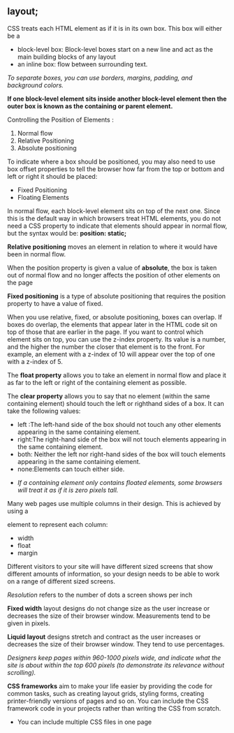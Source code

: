 ## layout;
CSS treats each HTML element as if it is in its own box. This box will either be a 
- block-level box: Block-level boxes start on a new line and act as the main building blocks of any layout
- an inline box: flow between surrounding text.

*To separate boxes, you can use borders, margins, padding, and background colors.*


**If one block-level element sits inside another block-level element then the outer box is known as the containing or parent element.**

Controlling the Position of Elements :
1. Normal flow
2. Relative Positioning
3. Absolute positioning

To indicate where a box should be positioned, you may also need to use box offset properties to tell the browser how far from the top or bottom
and left or right it should be placed:
- Fixed Positioning 
- Floating Elements

In normal flow, each block-level element sits on top of the next one. Since this is the default way in which browsers treat HTML elements, you do not need a CSS property to indicate that elements should appear in normal flow, but the syntax would be:
**position: static;**

**Relative positioning** moves an element in relation to where it would have been in normal flow.

When the position property is given a value of **absolute**, the box is taken out of normal flow and no longer affects the position of other elements on the page

**Fixed positioning** is a type of absolute positioning that requires the position property
to have a value of fixed.

When you use relative, fixed, or absolute positioning, boxes can overlap. If boxes do overlap, the
elements that appear later in the HTML code sit on top of those that are earlier in the page.
If you want to control which element sits on top, you can use the z-index property. Its value is a number, and the higher the
number the closer that element is to the front. For example, an element with a z-index of 10
will appear over the top of one with a z-index of 5.

The **float property** allows you to take an element in normal
flow and place it as far to the left or right of the containing element as possible.

The **clear property** allows you to say that no element (within the same containing element)
should touch the left or righthand sides of a box. It can take the following values: 
- left :The left-hand side of the box should not touch any other elements appearing in the same containing element.
- right:The right-hand side of the box will not touch elements appearing in the same containing element.
- both: Neither the left nor right-hand sides of the box will touch elements appearing in the same containing element.
- none:Elements can touch either side.

* *If a containing element only contains floated elements, some browsers will treat it as if it is zero pixels tall.*

Many web pages use multiple columns in their design. This is achieved by using a <div>
element to represent each column:
- width
- float
- margin

Different visitors to your site will have different sized screens that show
different amounts of information, so your design needs to be able to
work on a range of different sized screens.

*Resolution* refers to the number of dots a screen shows per inch

**Fixed width** layout designs do not change size as the user increase  or decreases
the size of their browser window. Measurements tend to be given in pixels.

**Liquid layout** designs stretch and contract as the user increases or decreases the size of their browser window. They tend to use percentages.

*Designers keep pages within 960-1000 pixels wide, and indicate what the site is about within the top 600 pixels (to demonstrate its relevance without scrolling).*

**CSS frameworks** aim to make your life easier by providing the code for common tasks, such as creating layout grids, styling forms, creating
printer-friendly versions of pages and so on. You can include the CSS framework code in your projects rather than writing the CSS from scratch.

- You can include multiple CSS files in one page